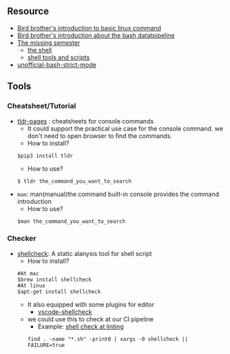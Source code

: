 

## Resource
- [Bird brother's introduction to basic linux command](https://linux.vbird.org/linux_basic/redhat6.1/linux_06command.php)
- [Bird brother's introduction about the bash datatpipeline](http://linux.vbird.org/linux_basic_train/unit08.php)
- [The missing semester](https://missing.csail.mit.edu/)
    - [the shell](https://missing.csail.mit.edu/2020/course-shell/)
    - [shell tools and scripts](https://missing.csail.mit.edu/2020/shell-tools/)
- [unofficial-bash-strict-mode](http://redsymbol.net/articles/unofficial-bash-strict-mode/)

## Tools
### Cheatsheet/Tutorial
- [tldr-pages](https://github.com/tldr-pages/tldr) : cheatsheets for console commands
    - It could support the practical use case for the console command. we don't need to open browser to find the commands.
    - How to install?
    ```
    $pip3 install tldr 
    ```
    - How to use?
    ```
    $ tldr the_command_you_want_to_search
    ```
- `man`: man(manual)the command built-in console provides the command introduction
    - How to use?
    ```
    $man the_command_you_want_to_search
    ```
### Checker
- [shellcheck](https://github.com/koalaman/shellcheck): A static alanysis tool for shell script 
    - How to install?
    ```
    #At mac
    $brew install shellcheck
    #At linux
    $apt-get install shellcheck
    ```
    - It also equipped with some plugins for editor
        - [vscode-shellcheck](https://github.com/vscode-shellcheck/vscode-shellcheck)
    - we could use this to check at our CI pipeline
        - Example: [shell check at linting](https://github.com/full-stack-deep-learning/fsdl-text-recognizer-2021-labs/blob/174ebbdc065442175d9457b7a97d6e065f3d9cd0/lab8/tasks/lint.sh#L33)
        ```
        find . -name "*.sh" -print0 | xargs -0 shellcheck || FAILURE=true
        ```